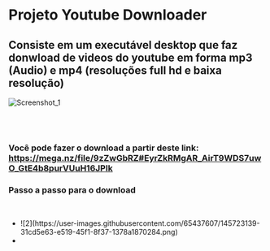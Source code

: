 <h1>Projeto Youtube Downloader </h1>

<h2>Consiste em um executável desktop que faz donwload de videos do youtube em forma mp3 (Audio) e mp4 (resoluções full hd e baixa resolução) </h2>

![Screenshot_1](https://user-images.githubusercontent.com/65437607/145722890-7f43b0d1-408a-49e4-8c38-9559be25f23f.png)


<br><br>
<h3>Você pode fazer o download a partir deste link: <a href="https://mega.nz/file/9zZwGbRZ#EyrZkRMgAR_AirT9WDS7uwO_GtE4b8purVUuH16JPlk">https://mega.nz/file/9zZwGbRZ#EyrZkRMgAR_AirT9WDS7uwO_GtE4b8purVUuH16JPlk</a>
  
  
  <h3> Passo a passo para o download </h3>
  <br>

<ul>
<li>
![2](https://user-images.githubusercontent.com/65437607/145723139-31cd5e63-e519-45f1-8f37-1378a1870284.png)<br>
<li>

  
</ul>
